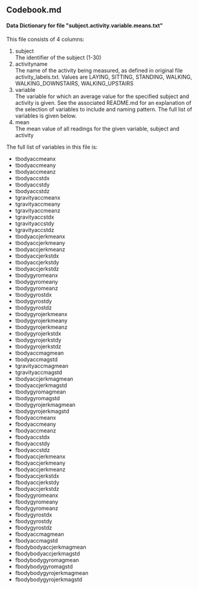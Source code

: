 Codebook.md
-----------

#### Data Dictionary for file "subject.activity.variable.means.txt"

This file consists of 4 columns:

1. subject  
The identifier of the subject (1-30)
2. activityname  
The name of the activity being measured, as defined in original file activity_labels.txt. Values are LAYING, SITTING, STANDING, WALKING, WALKING_DOWNSTAIRS, WALKING_UPSTAIRS
3. variable  
The variable for which an average value for the specified subject and activity is given. See the associated README.md for an explanation of the selection of variables to include and naming pattern. The full list of variables is given below.
4. mean  
The mean value of all readings for the given variable, subject and activity

The full list of variables in this file is:

- tbodyaccmeanx
- tbodyaccmeany
- tbodyaccmeanz
- tbodyaccstdx
- tbodyaccstdy
- tbodyaccstdz
- tgravityaccmeanx
- tgravityaccmeany
- tgravityaccmeanz
- tgravityaccstdx
- tgravityaccstdy
- tgravityaccstdz
- tbodyaccjerkmeanx
- tbodyaccjerkmeany
- tbodyaccjerkmeanz
- tbodyaccjerkstdx
- tbodyaccjerkstdy
- tbodyaccjerkstdz
- tbodygyromeanx
- tbodygyromeany
- tbodygyromeanz
- tbodygyrostdx
- tbodygyrostdy
- tbodygyrostdz
- tbodygyrojerkmeanx
- tbodygyrojerkmeany
- tbodygyrojerkmeanz
- tbodygyrojerkstdx
- tbodygyrojerkstdy
- tbodygyrojerkstdz
- tbodyaccmagmean
- tbodyaccmagstd
- tgravityaccmagmean
- tgravityaccmagstd
- tbodyaccjerkmagmean
- tbodyaccjerkmagstd
- tbodygyromagmean
- tbodygyromagstd
- tbodygyrojerkmagmean
- tbodygyrojerkmagstd
- fbodyaccmeanx
- fbodyaccmeany
- fbodyaccmeanz
- fbodyaccstdx
- fbodyaccstdy
- fbodyaccstdz
- fbodyaccjerkmeanx
- fbodyaccjerkmeany
- fbodyaccjerkmeanz
- fbodyaccjerkstdx
- fbodyaccjerkstdy
- fbodyaccjerkstdz
- fbodygyromeanx
- fbodygyromeany
- fbodygyromeanz
- fbodygyrostdx
- fbodygyrostdy
- fbodygyrostdz
- fbodyaccmagmean
- fbodyaccmagstd
- fbodybodyaccjerkmagmean
- fbodybodyaccjerkmagstd
- fbodybodygyromagmean
- fbodybodygyromagstd
- fbodybodygyrojerkmagmean
- fbodybodygyrojerkmagstd
